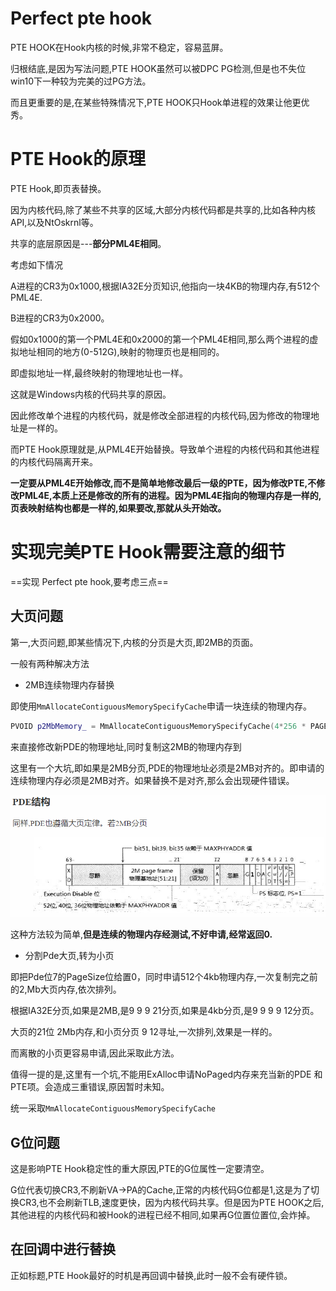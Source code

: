 # Perfect pte hook

PTE HOOK在Hook内核的时候,非常不稳定，容易蓝屏。

归根结底,是因为写法问题,PTE HOOK虽然可以被DPC PG检测,但是也不失位win10下一种较为完美的过PG方法。

而且更重要的是,在某些特殊情况下,PTE HOOK只Hook单进程的效果让他更优秀。

# PTE Hook的原理

PTE Hook,即页表替换。

因为内核代码,除了某些不共享的区域,大部分内核代码都是共享的,比如各种内核API,以及NtOskrnl等。

共享的底层原因是---**部分PML4E相同**。

考虑如下情况

A进程的CR3为0x1000,根据IA32E分页知识,他指向一块4KB的物理内存,有512个PML4E.

B进程的CR3为0x2000。

假如0x1000的第一个PML4E和0x2000的第一个PML4E相同,那么两个进程的虚拟地址相同的地方(0-512G),映射的物理页也是相同的。

即虚拟地址一样,最终映射的物理地址也一样。

这就是Windows内核的代码共享的原因。

因此修改单个进程的内核代码，就是修改全部进程的内核代码,因为修改的物理地址是一样的。

而PTE Hook原理就是,从PML4E开始替换。导致单个进程的内核代码和其他进程的内核代码隔离开来。

**一定要从PML4E开始修改,而不是简单地修改最后一级的PTE，因为修改PTE,不修改PML4E,本质上还是修改的所有的进程。因为PML4E指向的物理内存是一样的,页表映射结构也都是一样的,如果要改,那就从头开始改。**

# 实现完美PTE Hook需要注意的细节

==实现 Perfect pte hook,要考虑三点==

## 大页问题

第一,大页问题,即某些情况下,内核的分页是大页,即2MB的页面。

一般有两种解决方法

- 2MB连续物理内存替换

即使用`MmAllocateContiguousMemorySpecifyCache`申请一块连续的物理内存。

```c++
PVOID p2MbMemory_ = MmAllocateContiguousMemorySpecifyCache(4*256 * PAGE_SIZE, low, high, low, MmCached);
```

来直接修改新PDE的物理地址,同时复制这2MB的物理内存到

这里有一个大坑,即如果是2MB分页,PDE的物理地址必须是2MB对齐的。即申请的连续物理内存必须是2MB对齐。如果替换不是对齐,那么会出现硬件错误。

![image-20230126165622868](./assets/image-20230126165622868.png)

这种方法较为简单,**但是连续的物理内存经测试,不好申请,经常返回0.**

- 分割Pde大页,转为小页

即把Pde位7的PageSize位给置0，同时申请512个4kb物理内存,一次复制完之前的2,Mb大页内存,依次排列。

根据IA32E分页,如果是2MB,是9 9 9 21分页,如果是4kb分页,是9 9 9 9 12分页。

大页的21位 2Mb内存,和小页分页 9 12寻址,一次排列,效果是一样的。

而离散的小页更容易申请,因此采取此方法。

值得一提的是,这里有一个坑,不能用ExAlloc申请NoPaged内存来充当新的PDE 和PTE项。会造成三重错误,原因暂时未知。

统一采取`MmAllocateContiguousMemorySpecifyCache`

## G位问题

这是影响PTE Hook稳定性的重大原因,PTE的G位属性一定要清空。

G位代表切换CR3,不刷新VA->PA的Cache,正常的内核代码G位都是1,这是为了切换CR3,也不会刷新TLB,速度更快，因为内核代码共享。但是因为PTE HOOK之后,其他进程的内核代码和被Hook的进程已经不相同,如果再G位置位置位,会炸掉。

## 在回调中进行替换

正如标题,PTE Hook最好的时机是再回调中替换,此时一般不会有硬件锁。

